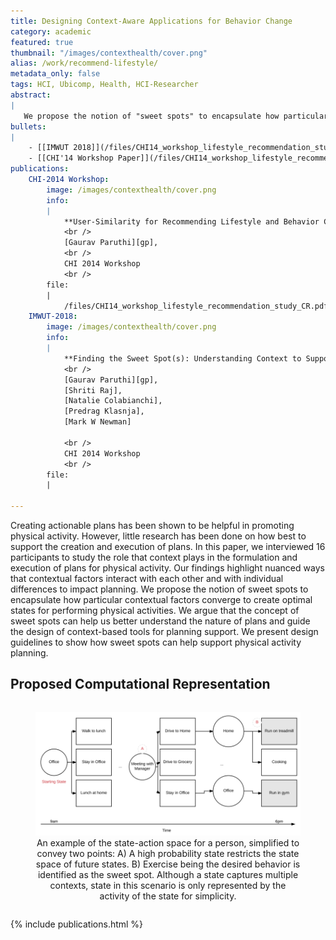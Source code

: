 ```yaml
---
title: Designing Context-Aware Applications for Behavior Change
category: academic
featured: true
thumbnail: "/images/contexthealth/cover.png"
alias: /work/recommend-lifestyle/
metadata_only: false
tags: HCI, Ubicomp, Health, HCI-Researcher
abstract:
|
   We propose the notion of "sweet spots" to encapsulate how particular contextual factors converge to create optimal states for performing physical activities.
bullets:
|
    - [[IMWUT 2018]](/files/CHI14_workshop_lifestyle_recommendation_study_CR.pdf)
    - [[CHI'14 Workshop Paper]](/files/CHI14_workshop_lifestyle_recommendation_study_CR.pdf)
publications:
    CHI-2014 Workshop:
        image: /images/contexthealth/cover.png
        info:
        |
            **User-Similarity for Recommending Lifestyle and Behavior Changes**
            <br />
            [Gaurav Paruthi][gp],
            <br />
            CHI 2014 Workshop
            <br />
        file:
        |   
            /files/CHI14_workshop_lifestyle_recommendation_study_CR.pdf
    IMWUT-2018:
        image: /images/contexthealth/cover.png
        info:
        |
            **Finding the Sweet Spot(s): Understanding Context to Support Physical Activity Plans**
            <br />
            [Gaurav Paruthi][gp],
            [Shriti Raj],
            [Natalie Colabianchi],
            [Predrag Klasnja],
            [Mark W Newman]

            <br />
            CHI 2014 Workshop
            <br />
        file:
        |   
            
---
```


Creating actionable plans has been shown to be helpful in promoting physical activity. However, little research has been done on how best to support the creation and execution of plans. In this paper, we interviewed 16 participants to study the role that context plays in the formulation and execution of plans for physical activity. Our findings highlight nuanced ways that contextual factors interact with each other and with individual differences to impact planning. We propose the notion of sweet spots to encapsulate how particular contextual factors converge to create optimal states for performing physical activities. We argue that the concept of sweet spots can help us better understand the nature of plans and guide the design of context-based tools for planning support. We present design guidelines to show how sweet spots can help support physical activity planning.


## Proposed Computational Representation

<div style="text-align:center">
    <figure style="display: inline-block">
        <img width="600px" src="/images/contexthealth/model.png" >
        <figcaption style="text-align:center">An example of the state-action space for a person, simplified to convey two points: A) A high probability state restricts the state space of future states. B) Exercise being the desired behavior is identified as the sweet spot. Although a state captures multiple contexts, state in this scenario is only represented by the activity of the state for simplicity.</figcaption>
    </figure>
</div>




{% include publications.html %}

